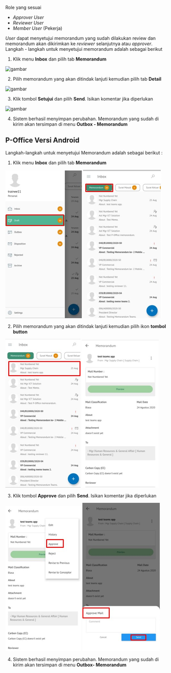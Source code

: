 Role yang sesuai

- *Approver User*
- *Reviewer User*
- *Member User* (Pekerja)

*User* dapat menyetujui memorandum yang sudah dilakukan review dan memorandum akan dikirimkan ke *reviewer* selanjutnya atau *approver*. Langkah - langkah untuk menyetujui memorandum adalah sebagai berikut

1. Klik menu **Inbox** dan pilih tab **Memorandum**

![gambar](SC_Memorandum/MM35.png)

2. Pilih memorandum yang akan ditindak lanjuti kemudian pilih tab **Detail**

![gambar](SC_Memorandum/MM36.png)

3. Klik tombol **Setujui** dan pilih **Send**. Isikan komentar jika diperlukan

![gambar](SC_Memorandum/MM37.png)

4. Sistem berhasil menyimpan perubahan. Memorandum yang sudah di kirim akan tersimpan di menu **Outbox - Memorandum**



























## **P-Office Versi Android**

Langkah-langkah untuk menyetujui Memorandum adalah sebagai berikut :

1. Klik menu **Inbox** dan pilih tab **Memorandum**

![gambar](Memorandum/MM_Android/Setujumemo\A01.jpg) ![gambar](Memorandum/MM_Android/Setujumemo\A02.jpg)

2. Pilih memorandum yang akan ditindak lanjuti kemudian pilih ikon **tombol button**

![gambar](Memorandum/MM_Android/Setujumemo\A03.jpg) ![gambar](Memorandum/MM_Android/Setujumemo\A04.jpg)

3. Klik tombol **Approve** dan pilih **Send**. Isikan komentar jika diperlukan

![gambar](Memorandum/MM_Android/Setujumemo\A05.jpg) ![gambar](Memorandum/MM_Android/Setujumemo\A06.jpg)

4. Sistem berhasil menyimpan perubahan. Memorandum yang sudah di kirim akan tersimpan di menu **Outbox- Memorandum**
